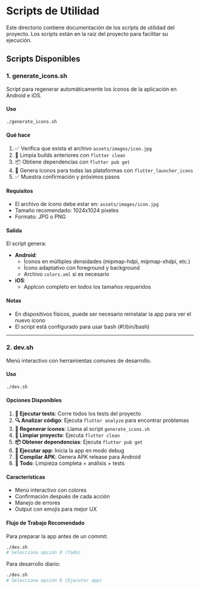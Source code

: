 # Scripts de Utilidad

Este directorio contiene documentación de los scripts de utilidad del proyecto. Los scripts están en la raíz del proyecto para facilitar su ejecución.

## Scripts Disponibles

### 1. generate_icons.sh

Script para regenerar automáticamente los íconos de la aplicación en Android e iOS.

#### Uso

```bash
./generate_icons.sh
```

#### Qué hace

1. ✅ Verifica que exista el archivo `assets/images/icon.jpg`
2. 🧹 Limpia builds anteriores con `flutter clean`
3. 📦 Obtiene dependencias con `flutter pub get`
4. 🎨 Genera íconos para todas las plataformas con `flutter_launcher_icons`
5. ✅ Muestra confirmación y próximos pasos

#### Requisitos

- El archivo de ícono debe estar en: `assets/images/icon.jpg`
- Tamaño recomendado: 1024x1024 píxeles
- Formato: JPG o PNG

#### Salida

El script genera:

- **Android**:
  - Íconos en múltiples densidades (mipmap-hdpi, mipmap-xhdpi, etc.)
  - Ícono adaptativo con foreground y background
  - Archivo `colors.xml` si es necesario
- **iOS**:
  - AppIcon completo en todos los tamaños requeridos

#### Notas

- En dispositivos físicos, puede ser necesario reinstalar la app para ver el nuevo ícono
- El script está configurado para usar bash (#!/bin/bash)

---

### 2. dev.sh

Menú interactivo con herramientas comunes de desarrollo.

#### Uso

```bash
./dev.sh
```

#### Opciones Disponibles

1. **🧪 Ejecutar tests**: Corre todos los tests del proyecto
2. **🔍 Analizar código**: Ejecuta `flutter analyze` para encontrar problemas
3. **🎨 Regenerar íconos**: Llama al script `generate_icons.sh`
4. **🧹 Limpiar proyecto**: Ejecuta `flutter clean`
5. **📦 Obtener dependencias**: Ejecuta `flutter pub get`
6. **🚀 Ejecutar app**: Inicia la app en modo debug
7. **📱 Compilar APK**: Genera APK release para Android
8. **🔄 Todo**: Limpieza completa + análisis + tests

#### Características

- Menú interactivo con colores
- Confirmación después de cada acción
- Manejo de errores
- Output con emojis para mejor UX

#### Flujo de Trabajo Recomendado

Para preparar la app antes de un commit:
```bash
./dev.sh
# Selecciona opción 8 (Todo)
```

Para desarrollo diario:
```bash
./dev.sh
# Selecciona opción 6 (Ejecutar app)
```
